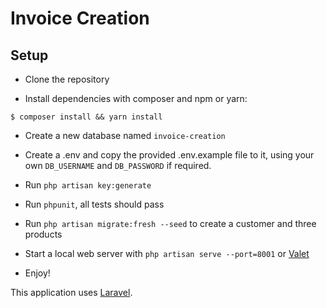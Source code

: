 # Invoice Creation

## Setup

* Clone the repository

* Install dependencies with composer and npm or yarn:

```
$ composer install && yarn install
```

* Create a new database named `invoice-creation`

* Create a .env and copy the provided .env.example file to it, using your own `DB_USERNAME` and `DB_PASSWORD` if required.

* Run `php artisan key:generate`

* Run `phpunit`, all tests should pass

* Run `php artisan migrate:fresh --seed` to create a customer and three products

* Start a local web server with `php artisan serve --port=8001` or [Valet][2]

* Enjoy!

This application uses [Laravel][1].

[1]:https://laravel.com/
[2]:https://laravel.com/docs/5.6/valet
